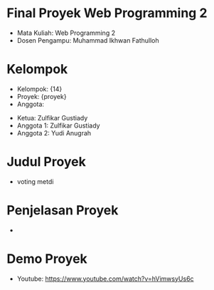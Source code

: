 # Final Proyek Web Programming 2
- Mata Kuliah: Web Programming 2
- Dosen Pengampu: Muhammad Ikhwan Fathulloh
# Kelompok
- Kelompok: {14}
- Proyek: {proyek}
- Anggota:
* Ketua: Zulfikar Gustiady
* Anggota 1: Zulfikar Gustiady
* Anggota 2: Yudi Anugrah
# Judul Proyek
- voting metdi

# Penjelasan Proyek
-


# Demo Proyek
* Youtube: https://www.youtube.com/watch?v=hVimwsyUs6c
